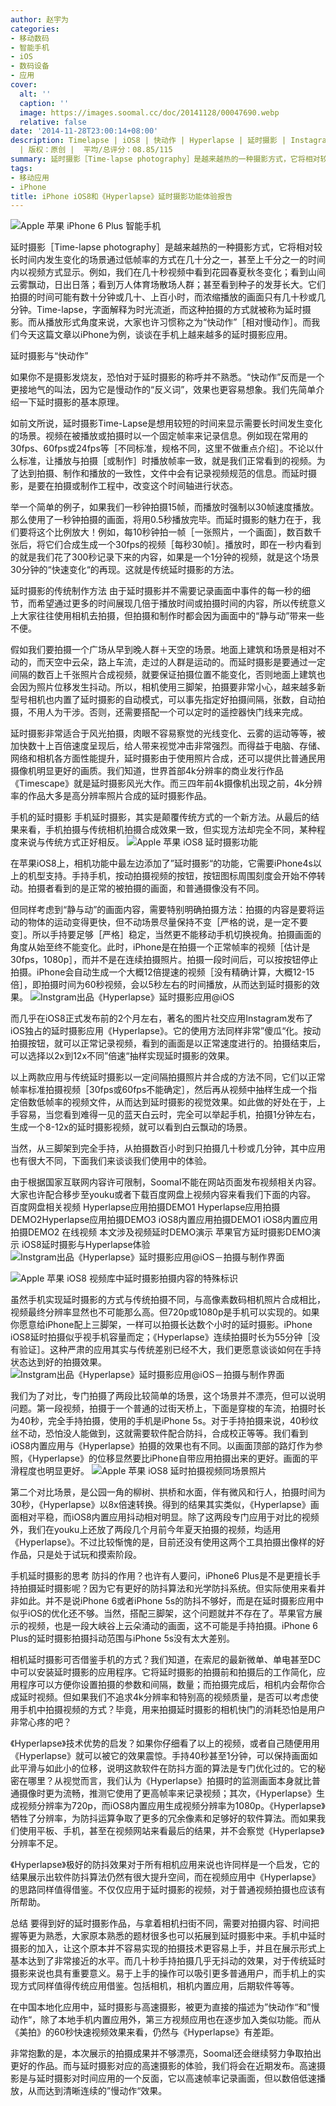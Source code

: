 ```yaml
---
author: 赵宇为
categories:
- 移动数码
- 智能手机
- iOS
- 数码设备
- 应用
cover:
  alt: ''
  caption: ''
  image: https://images.soomal.cc/doc/20141128/00047690.webp
  relative: false
date: '2014-11-28T23:00:14+08:00'
description: Timelapse | iOS8 | 快动作 | Hyperlapse | 延时摄影 | Instagram | 源自：www.soomal.com
  | 版权：原创 |  平均/总评分：08.85/115
summary: 延时摄影［Time-lapse photography］是越来越热的一种摄影方式，它将相对较长时间内发生变化的场景通过低帧率的方式在几十分之一，甚至上千分之一的时间内以视频方式显示。例如，我们在几十秒视频中看到花园春夏秋冬变化；看到山间云雾飘动，日出日落；种子发芽等等。现在手机也可以达到近似效果……
tags:
- 移动应用
- iPhone
title: iPhone iOS8和《Hyperlapse》延时摄影功能体验报告
---
```


![Apple 苹果 iPhone 6 Plus 智能手机](https://images.soomal.cc/doc/20141113/00047333.webp)



延时摄影［Time-lapse photography］是越来越热的一种摄影方式，它将相对较长时间内发生变化的场景通过低帧率的方式在几十分之一，甚至上千分之一的时间内以视频方式显示。例如，我们在几十秒视频中看到花园春夏秋冬变化；看到山间云雾飘动，日出日落；看到万人体育场散场人群；甚至看到种子的发芽长大。它们拍摄的时间可能有数十分钟或几十、上百小时，而浓缩播放的画面只有几十秒或几分钟。Time-lapse，字面解释为时光流逝，而这种拍摄的方式就被称为延时摄影。而从播放形式角度来说，大家也许习惯称之为“快动作”［相对慢动作］。而我们今天这篇文章以iPhone为例，谈谈在手机上越来越多的延时摄影应用。



延时摄影与“快动作”



如果你不是摄影发烧友，恐怕对于延时摄影的称呼并不熟悉。“快动作”反而是一个更接地气的叫法，因为它是慢动作的“反义词”，效果也更容易想象。我们先简单介绍一下延时摄影的基本原理。

如前文所说，延时摄影Time-Lapse是想用较短的时间来显示需要长时间发生变化的场景。视频在被播放或拍摄时以一个固定帧率来记录信息。例如现在常用的30fps、60fps或24fps等［不同标准，规格不同，这里不做重点介绍］。不论以什么标准，让播放与拍摄［或制作］时播放帧率一致，就是我们正常看到的视频。为了达到拍摄、制作和播放的一致性，文件中会有记录视频规范的信息。而延时摄影，是要在拍摄或制作工程中，改变这个时间轴进行状态。

举一个简单的例子，如果我们一秒钟拍摄15帧，而播放时强制以30帧速度播放。那么使用了一秒钟拍摄的画面，将用0.5秒播放完毕。而延时摄影的魅力在于，我们要将这个比例放大！例如，每10秒钟拍一帧［一张照片，一个画面］，数百数千张后，将它们合成生成一个30fps的视频［每秒30帧］。播放时，即在一秒内看到的就是我们花了300秒记录下来的内容，如果是一个1分钟的视频，就是这个场景30分钟的“快速变化“的再现。这就是传统延时摄影的方法。

延时摄影的传统制作方法
由于延时摄影并不需要记录画面中事件的每一秒的细节，而希望通过更多的时间展现几倍于播放时间或拍摄时间的内容，所以传统意义上大家往往使用相机去拍摄，但拍摄和制作时都会因为画面中的“静与动”带来一些不便。

假如我们要拍摄一个广场从早到晚人群＋天空的场景。地面上建筑和场景是相对不动的，而天空中云朵，路上车流，走过的人群是运动的。而延时摄影是要通过一定间隔的数百上千张照片合成视频，就要保证拍摄位置不能变化，否则地面上建筑也会因为照片位移发生抖动。所以，相机使用三脚架，拍摄要非常小心，越来越多新型号相机也内置了延时摄影的自动模式，可以事先指定好拍摄间隔，张数，自动拍摄，不用人为干涉。否则，还需要搭配一个可以定时的遥控器快门线来完成。

延时摄影非常适合于风光拍摄，肉眼不容易察觉的光线变化、云雾的运动等等，被加快数十上百倍速度呈现后，给人带来视觉冲击非常强烈。而得益于电脑、存储、网络和相机各方面性能提升，延时摄影由于使用照片合成，还可以提供比普通民用摄像机明显更好的画质。我们知道，世界首部4k分辨率的商业发行作品《Timescape》就是延时摄影风光大作。而三四年前4k摄像机出现之前，4k分辨率的作品大多是高分辨率照片合成的延时摄影作品。

手机的延时摄影
手机延时摄影，其实是颠覆传统方式的一个新方法。从最后的结果来看，手机拍摄与传统相机拍摄合成效果一致，但实现方法却完全不同，某种程度来说与传统方式正好相反。
![Apple 苹果 iOS8 延时摄影功能](https://images.soomal.cc/doc/20141128/00047687.webp)




在苹果iOS8上，相机功能中最左边添加了”延时摄影“的功能，它需要iPhone4s以上的机型支持。手持手机，按动拍摄视频的按钮，按钮图标周围刻度会开始不停转动。拍摄者看到的是正常的被拍摄的画面，和普通摄像没有不同。

但同样考虑到“静与动”的画面内容，需要特别明确拍摄方法：拍摄的内容是要将运动的物体的运动变得更快，但不动场景尽量保持不变［严格的说，是一定不要变］。所以手持要足够［严格］稳定，当然更不能移动手机切换视角。拍摄画面的角度从始至终不能变化。此时，iPhone是在拍摄一个正常帧率的视频［估计是30fps，1080p］，而并不是在连续拍摄照片。拍摄一段时间后，可以按按钮停止拍摄。iPhone会自动生成一个大概12倍提速的视频［没有精确计算，大概12-15倍］，即拍摄时间为60秒视频，会以5秒左右的时间播放，从而达到延时摄影的效果。
![Instgram出品《Hyperlapse》延时摄影应用@iOS](https://images.soomal.cc/doc/20141128/00047688.webp)




而几乎在iOS8正式发布前的2个月左右，著名的图片社交应用Instagram发布了iOS独占的延时摄影应用《Hyperlapse》。它的使用方法同样非常”傻瓜“化。按动拍摄按钮，就可以正常记录视频，看到的画面是以正常速度进行的。拍摄结束后，可以选择以2x到12x不同”倍速“抽样实现延时摄影的效果。

以上两款应用与传统延时摄影以一定间隔拍摄照片并合成的方法不同，它们以正常帧率标准拍摄视频［30fps或60fps不能确定］，然后再从视频中抽样生成一个指定倍数低帧率的视频文件，从而达到延时摄影的视觉效果。如此做的好处在于，上手容易，当您看到难得一见的蓝天白云时，完全可以举起手机，拍摄1分钟左右，生成一个8-12x的延时摄影视频，就可以看到白云飘动的场景。

当然，从三脚架到完全手持，从拍摄数百小时到只拍摄几十秒或几分钟，其中应用也有很大不同，下面我们来谈谈我们使用中的体验。

由于根据国家互联网内容许可限制，Soomal不能在网站页面发布视频相关内容。大家也许配合移步至youku或者下载百度网盘上视频内容来看我们下面的内容。
百度网盘相关视频
Hyperlapse应用拍摄DEMO1
Hyperlapse应用拍摄DEMO2Hyperlapse应用拍摄DEMO3
iOS8内置应用拍摄DEMO1
iOS8内置应用拍摄DEMO2
在线视频
本文涉及视频延时DEMO演示
苹果官方延时摄影DEMO演示
iOS8延时摄影与Hyperlapse体验
![Instgram出品《Hyperlapse》延时摄影应用@iOS－拍摄与制作界面](https://images.soomal.cc/doc/20141128/00047691_01.webp)




![Apple 苹果 iOS8 视频库中延时摄影拍摄内容的特殊标识](https://images.soomal.cc/doc/20141128/00047692_01.webp)




虽然手机实现延时摄影的方式与传统拍摄不同，与高像素数码相机照片合成相比，视频最终分辨率显然也不可能那么高。但720p或1080p是手机可以实现的。如果你愿意给iPhone配上三脚架，一样可以拍摄长达数个小时的延时摄影。iPhone iOS8延时拍摄似乎视手机容量而定；《Hyperlapse》连续拍摄时长为55分钟［没有验证］。这种严肃的应用其实与传统差别已经不大，我们更愿意谈谈如何在手持状态达到好的拍摄效果。
![Instgram出品《Hyperlapse》延时摄影应用@iOS－拍摄与制作界面](https://images.soomal.cc/doc/20141128/00047689.webp)




我们为了对比，专门拍摄了两段比较简单的场景，这个场景并不漂亮，但可以说明问题。第一段视频，拍摄于一个普通的过街天桥上，下面是穿梭的车流，拍摄时长为40秒，完全手持拍摄，使用的手机是iPhone 5s。对于手持拍摄来说，40秒纹丝不动，恐怕没人能做到，这就需要软件配合防抖，合成校正等等。我们看到iOS8内置应用与《Hyperlapse》拍摄的效果也有不同。以画面顶部的路灯作为参照，《Hyperlapse》的位移显然要比iPhone自带应用拍摄出来的更好。画面的平滑程度也明显更好。
![Apple 苹果 iOS8 延时拍摄视频同场景照片](https://images.soomal.cc/doc/20141128/00047693.webp)




第二个对比场景，是公园一角的柳树、拱桥和水面，伴有微风和行人，拍摄时间为30秒，《Hyperlapse》以8x倍速转换。得到的结果其实类似，《Hyperlapse》画面相对平稳，而iOS8内置应用抖动相对明显。除了这两段专门应用于对比的视频外，我们在youku上还放了两段几个月前今年夏天拍摄的视频，均适用《Hyperlapse》。不过比较惭愧的是，目前还没有使用这两个工具拍摄出像样的好作品，只是处于试玩和摸索阶段。

手机延时摄影的思考
防抖的作用？也许有人要问，iPhone6 Plus是不是更擅长手持拍摄延时摄影呢？因为它有更好的防抖算法和光学防抖系统。但实际使用来看并非如此。并不是说iPhone 6或者iPhone 5s的防抖不够好，而是在延时摄影应用中似乎iOS的优化还不够。当然，搭配三脚架，这个问题就并不存在了。苹果官方展示的视频，也是一段大峡谷上云朵涌动的画面，这不可能是手持拍摄。iPhone 6 Plus的延时摄影拍摄抖动范围与iPhone 5s没有太大差别。

相机延时摄影可否借鉴手机的方式？我们知道，在索尼的最新微单、单电甚至DC中可以安装延时摄影的应用程序。它将延时摄影的拍摄前和拍摄后的工作简化，应用程序可以方便你设置拍摄的参数和间隔，数量；而拍摄完成后，相机内会帮你合成延时视频。但如果我们不追求4k分辨率和特别高的视频质量，是否可以考虑使用手机中拍摄视频的方式？毕竟，用来拍摄延时摄影的相机快门的消耗恐怕是用户非常心疼的吧？

《Hyperlapse》技术优势的启发？如果你仔细看了以上的视频，或者自己随便用用《Hyperlapse》就可以被它的效果震惊。手持40秒甚至1分钟，可以保持画面如此平滑与如此小的位移，说明这款软件在防抖方面的算法是专门优化过的。它的秘密在哪里？从视觉而言，我们认为《Hyperlapse》拍摄时的监测画面本身就比普通摄像时更为流畅，推测它使用了更高帧率来记录视频；其次，《Hyperlapse》生成视频分辨率为720p，而iOS8内置应用生成视频分辨率为1080p。《Hyperlapse》牺牲了分辨率，为防抖运算争取了更多的冗余像素和足够好的软件算法。而如果我们使用平板、手机，甚至在视频网站来看最后的结果，并不会察觉《Hyperlapse》分辨率不足。

《Hyperlapse》极好的防抖效果对于所有相机应用来说也许同样是一个启发，它的结果展示出软件防抖算法仍然有很大提升空间，而在视频应用中《Hyperlapse》的思路同样值得借鉴。不仅仅应用于延时摄影的视频，对于普通视频拍摄也应该有所帮助。

总结
要得到好的延时摄影作品，与拿着相机扫街不同，需要对拍摄内容、时间把握等更为熟悉，大家原本熟悉的题材很多也可以拓展到延时摄影中来。手机中延时摄影的加入，让这个原本并不容易实现的拍摄技术更容易上手，并且在展示形式上基本达到了非常接近的水平。而几十秒手持拍摄几乎无抖动的效果，对于传统延时摄影来说也具有重要意义。易于上手的操作可以吸引更多普通用户，而手机上的实现方式同样值得传统应用借鉴。包括相机，相机内置应用，后期软件等等。


在中国本地化应用中，延时摄影与高速摄影，被更为直接的描述为”快动作“和”慢动作“，除了本地手机内置应用外，第三方视频应用也在逐步加入类似功能。而从《美拍》的60秒快速视频效果来看，仍然与《Hyperlapse》有差距。

非常抱歉的是，本次展示的拍摄成果并不够漂亮，Soomal还会继续努力争取拍出更好的作品。而与延时摄影对应的高速摄影的体验，我们将会在近期发布。高速摄影是与延时摄影对时间应用的一个反面，它以高速帧率记录画面，但以数倍低速播放，从而达到清晰连续的”慢动作“效果。